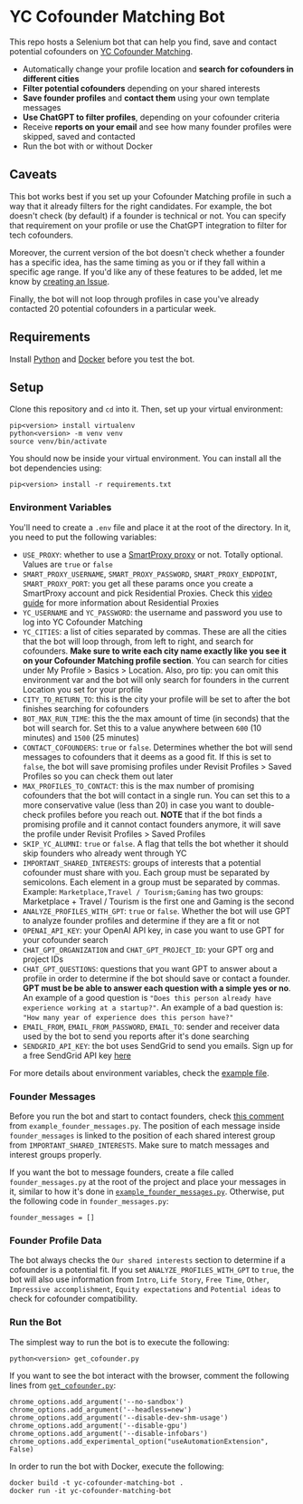# YC Cofounder Matching Bot

This repo hosts a Selenium bot that can help you find, save and contact potential cofounders on [YC Cofounder Matching](https://www.ycombinator.com/cofounder-matching).

* Automatically change your profile location and **search for cofounders in different cities**
* **Filter potential cofounders** depending on your shared interests
* **Save founder profiles** and **contact them** using your own template messages
* **Use ChatGPT to filter profiles**, depending on your cofounder criteria
* Receive **reports on your email** and see how many founder profiles were skipped, saved and contacted
* Run the bot with or without Docker

## Caveats

This bot works best if you set up your Cofounder Matching profile in such a way that it already filters for the right candidates. For example, the bot doesn't check (by default) if a founder is technical or not. You can specify that requirement on your profile or use the ChatGPT integration to filter for tech cofounders.

Moreover, the current version of the bot doesn't check whether a founder has a specific idea, has the same timing as you or if they fall within a specific age range. If you'd like any of these features to be added, let me know by [creating an Issue](https://github.com/stefanionescu/yc-cofounder-matching-bot/issues).

Finally, the bot will not loop through profiles in case you've already contacted 20 potential cofounders in a particular week.

## Requirements

Install [Python](https://www.python.org/downloads/) and [Docker](https://docs.docker.com/engine/install/) before you test the bot.

## Setup

Clone this repository and `cd` into it. Then, set up your virtual environment:

```
pip<version> install virtualenv
python<version> -m venv venv
source venv/bin/activate
```

You should now be inside your virtual environment. You can install all the bot dependencies using:

```
pip<version> install -r requirements.txt
```

### Environment Variables

You'll need to create a `.env` file and place it at the root of the directory. In it, you need to put the following variables:

- `USE_PROXY`: whether to use a [SmartProxy proxy](https://smartproxy.com/) or not. Totally optional. Values are `true` or `false`
- `SMART_PROXY_USERNAME`, `SMART_PROXY_PASSWORD`, `SMART_PROXY_ENDPOINT`, `SMART_PROXY_PORT`: you get all these params once you create a SmartProxy account and pick Residential Proxies. Check this [video guide](https://smartproxy.com/blog/how-to-set-up-and-use-residential-proxies) for more information about Residential Proxies
- `YC_USERNAME` and `YC_PASSWORD`: the username and password you use to log into YC Cofounder Matching
- `YC_CITIES`: a list of cities separated by commas. These are all the cities that the bot will loop through, from left to right, and search for cofounders. **Make sure to write each city name exactly like you see it on your Cofounder Matching profile section**. You can search for cities under My Profile > Basics > Location. Also, pro tip: you can omit this environment var and the bot will only search for founders in the current Location you set for your profile
- `CITY_TO_RETURN_TO`: this is the city your profile will be set to after the bot finishes searching for cofounders
- `BOT_MAX_RUN_TIME`: this the the max amount of time (in seconds) that the bot will search for. Set this to a value anywhere between `600` (10 minutes) and `1500` (25 minutes)
- `CONTACT_COFOUNDERS`: `true` or `false`. Determines whether the bot will send messages to cofounders that it deems as a good fit. If this is set to `false`, the bot will save promising profiles under Revisit Profiles > Saved Profiles so you can check them out later
- `MAX_PROFILES_TO_CONTACT`: this is the max number of promising cofounders that the bot will contact in a single run. You can set this to a more conservative value (less than 20) in case you want to double-check profiles before you reach out. **NOTE** that if the bot finds a promising profile and it cannot contact founders anymore, it will save the profile under Revisit Profiles > Saved Profiles
- `SKIP_YC_ALUMNI`: `true` or `false`. A flag that tells the bot whether it should skip founders who already went through YC
- `IMPORTANT_SHARED_INTERESTS`: groups of interests that a potential cofounder must share with you. Each group must be separated by semicolons. Each element in a group must be separated by commas. Example: `Marketplace,Travel / Tourism;Gaming` has two groups: Marketplace + Travel / Tourism is the first one and Gaming is the second
- `ANALYZE_PROFILES_WITH_GPT`: `true` or `false`. Whether the bot will use GPT to analyze founder profiles and determine if they are a fit or not
- `OPENAI_API_KEY`: your OpenAI API key, in case you want to use GPT for your cofounder search
- `CHAT_GPT_ORGANIZATION` and `CHAT_GPT_PROJECT_ID`: your GPT org and project IDs
- `CHAT_GPT_QUESTIONS`: questions that you want GPT to answer about a profile in order to determine if the bot should save or contact a founder. **GPT must be be able to answer each question with a simple yes or no**. An example of a good question is `"Does this person already have experience working at a startup?"`. An example of a bad question is: `"How many year of experience does this person have?"`
- `EMAIL_FROM`, `EMAIL_FROM_PASSWORD`, `EMAIL_TO`: sender and receiver data used by the bot to send you reports after it's done searching
- `SENDGRID_API_KEY`: the bot uses SendGrid to send you emails. Sign up for a free SendGrid API key [here](https://signup.sendgrid.com/)

For more details about environment variables, check the [example file](./.env.example).

### Founder Messages
Before you run the bot and start to contact founders, check [this comment](https://github.com/stefanionescu/yc-cofounder-matching-bot/blob/6d0bd4c32fa20581de7fc0112b93a7dcfde7f4f2/example_founder_messages.py#L2) from `example_founder_messages.py`. The position of each message inside `founder_messages` is linked to the position of each shared interest group from `IMPORTANT_SHARED_INTERESTS`. Make sure to match messages and interest groups properly.

If you want the bot to message founders, create a file called `founder_messages.py` at the root of the project and place your messages in it, similar to how it's done in [`example_founder_messages.py`](./example_founder_messages.py). Otherwise, put the following code in `founder_messages.py`:

```
founder_messages = []
```

### Founder Profile Data

The bot always checks the `Our shared interests` section to determine if a cofounder is a potential fit. If you set `ANALYZE_PROFILES_WITH_GPT` to `true`, the bot will also use information from `Intro`, `Life Story`, `Free Time`, `Other`, `Impressive accomplishment`, `Equity expectations` and `Potential ideas` to check for cofounder compatibility.

### Run the Bot

The simplest way to run the bot is to execute the following:

```
python<version> get_cofounder.py
```

If you want to see the bot interact with the browser, comment the following lines from [`get_cofounder.py`](./get_cofounder.py):

```
chrome_options.add_argument('--no-sandbox')
chrome_options.add_argument('--headless=new')
chrome_options.add_argument('--disable-dev-shm-usage')
chrome_options.add_argument('--disable-gpu')
chrome_options.add_argument('--disable-infobars')
chrome_options.add_experimental_option("useAutomationExtension", False)
```

In order to run the bot with Docker, execute the following:

```
docker build -t yc-cofounder-matching-bot .
docker run -it yc-cofounder-matching-bot
```
